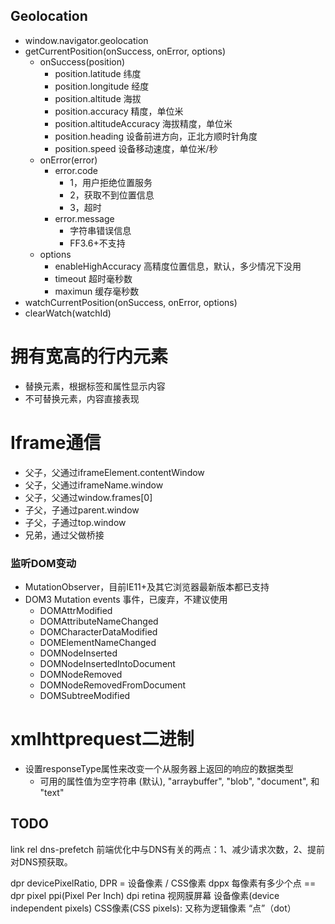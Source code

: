 ## Geolocation
- window.navigator.geolocation
- getCurrentPosition(onSuccess, onError, options)
    - onSuccess(position)
        - position.latitude 纬度
        - position.longitude 经度
        - position.altitude 海拔
        - position.accuracy 精度，单位米
        - position.altitudeAccuracy 海拔精度，单位米
        - position.heading 设备前进方向，正北方顺时针角度
        - position.speed 设备移动速度，单位米/秒
    - onError(error)
        - error.code
            - 1，用户拒绝位置服务
            - 2，获取不到位置信息
            - 3，超时
        - error.message
            - 字符串错误信息
            - FF3.6+不支持
    - options
        - enableHighAccuracy 高精度位置信息，默认，多少情况下没用
        - timeout 超时毫秒数
        - maximun 缓存毫秒数
- watchCurrentPosition(onSuccess, onError, options)
- clearWatch(watchId)

# 拥有宽高的行内元素
- 替换元素，根据标签和属性显示内容
- 不可替换元素，内容直接表现

# Iframe通信
- 父子，父通过iframeElement.contentWindow
- 父子，父通过iframeName.window
- 父子，父通过window.frames[0]
- 子父，子通过parent.window
- 子父，子通过top.window
- 兄弟，通过父做桥接

### 监听DOM变动
- MutationObserver，目前IE11+及其它浏览器最新版本都已支持
- DOM3 Mutation events 事件，已废弃，不建议使用
  - DOMAttrModified
  - DOMAttributeNameChanged
  - DOMCharacterDataModified
  - DOMElementNameChanged
  - DOMNodeInserted
  - DOMNodeInsertedIntoDocument
  - DOMNodeRemoved
  - DOMNodeRemovedFromDocument
  - DOMSubtreeModified

# xmlhttprequest二进制
- 设置responseType属性来改变一个从服务器上返回的响应的数据类型
  - 可用的属性值为空字符串 (默认), "arraybuffer", "blob", "document", 和 "text"


## TODO
link
  rel
    dns-prefetch
      前端优化中与DNS有关的两点：1、减少请求次数，2、提前对DNS预获取。

dpr devicePixelRatio, DPR = 设备像素 / CSS像素
  dppx 每像素有多少个点 == dpr
  pixel
  ppi(Pixel Per Inch)
  dpi
  retina 视网膜屏幕
  设备像素(device independent pixels)
  CSS像素(CSS pixels): 又称为逻辑像素
  “点”（dot）
